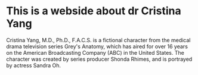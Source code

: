 # This is a webside about dr Cristina Yang

Cristina Yang, M.D., Ph.D., F.A.C.S. is a fictional character from the medical drama television series Grey's Anatomy, 
which has aired for over 16 years on the American Broadcasting Company (ABC) in the United States. 
The character was created by series producer Shonda Rhimes, and is portrayed by actress Sandra Oh.